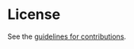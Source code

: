 # License

See the
[guidelines for contributions](https://github.com/LucasWang86/fcbgp--framework/blob/main/CONTRIBUTING.md).

